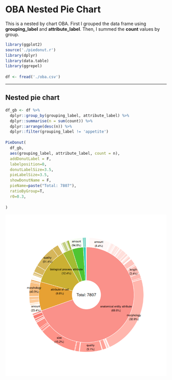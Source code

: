 OBA Nested Pie Chart
================

This is a nested by chart OBA. First I grouped the data frame using
**grouping_label** and **attribute_label**. Then, I summed the **count**
values by group.

``` r
library(ggplot2)
source('./piedonut.r')
library(dplyr)
library(data.table)
library(ggrepel)

df <- fread('./oba.csv')
```

------------------------------------------------------------------------

## Nested pie chart

``` r
df_gb <- df %>%
  dplyr::group_by(grouping_label, attribute_label) %>%
  dplyr::summarise(n = sum(count)) %>%
  dplyr::arrange(desc(n)) %>%
  dplyr::filter(grouping_label != 'appetite')

PieDonut(
  df_gb,
  aes(grouping_label, attribute_label, count = n),
  addDonutLabel = F,
  labelposition=0,
  donutLabelSize=3.5,
  pieLabelSize=3.5,
  showDonutName = F,
  pieName=paste("Total: 7807"),
  ratioByGroup=T,
  r0=0.3,
  
)
```

![](README_files/figure-gfm/unnamed-chunk-2-1.png)<!-- -->
